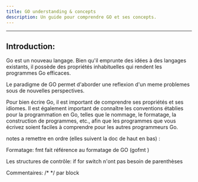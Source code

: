 ```yaml
---
title: GO understanding & concepts
description: Un guide pour comprendre GO et ses concepts.
---
```


---
Introduction: 
---
Go est un nouveau langage. Bien qu'il emprunte des idées à des langages existants, il possède des propriétés inhabituelles qui rendent les programmes Go efficaces.

Le paradigme de GO permet d'aborder une reflexion d'un meme problemes sous de nouvelles perspectives.

Pour bien écrire Go, il est important de comprendre ses propriétés et ses idiomes. Il est également important de connaître les conventions établies pour la programmation en Go, telles que le nommage, le formatage, la construction de programmes, etc., afin que les programmes que vous écrivez soient faciles à comprendre pour les autres programmeurs Go.

notes a remettre en ordre (elles suivent la doc de haut en bas) : 

Formatage:
fmt fait référence au formatage de GO (gofmt )


Les structures de contrôle:
if for switch n'ont pas besoin de parenthèses 

Commentaires: 
/* */ par block